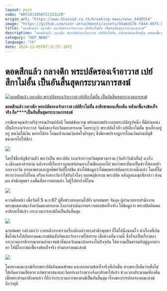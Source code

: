 ```yaml
---
layout: post
code: "ART24110507221XILCR"
origin_url: "https://www.khaosod.co.th/breaking-news/news_9490554"
image: "https://github.com/user-attachments/assets/94a6d178-f84d-48f5-b169-e779b3b230d5"
title: "ดอดสึกแล้ว กลางดึก พระปลัดรองเจ้าอาวาส เปย์สีกาไม่อั้น เป็นอันสิ้นสุดกระบวนการสงฆ์"
description: "ดอดสึกแล้ว กลางดึก พระปลัดรองเจ้าอาวาส เปย์สีกาไม่อั้น ลาสิกขาตอนเที่ยงคืน หลังมาชี้แจงข้อเท็จจริง ถือเป็นอันสิ้นสุดกระบวนการสงฆ์"
category: "HOT_NEWS"
language: "th"
date: 2024-11-05T07:31:57.107Z
---
```


# ดอดสึกแล้ว กลางดึก พระปลัดรองเจ้าอาวาส เปย์สีกาไม่อั้น เป็นอันสิ้นสุดกระบวนการสงฆ์

[![ดอดสึกแล้ว กลางดึก พระปลัดรองเจ้าอาวาส เปย์สีกาไม่อั้น เป็นอันสิ้นสุดกระบวนการสงฆ์](https://www.khaosod.co.th/wpapp/uploads/2024/11/suik.jpg "ดอดสึกแล้ว กลางดึก พระปลัดรองเจ้าอาวาส เปย์สีกาไม่อั้น เป็นอันสิ้นสุดกระบวนการสงฆ์")](https://www.khaosod.co.th/wpapp/uploads/2024/11/suik.jpg)

**ดอดสึกแล้ว กลางดึก พระปลัดรองเจ้าอาวาส เปย์สีกาไม่อั้น ลาสิกขาตอนเที่ยงคืน หลังมาชี้แจงข้อเท็จจริง ถือ****เป็นอันสิ้นสุดกระบวนการสงฆ์**

กรณีเพจคุณท้าวศรีสุวรรณภิรมย์ภักดี โพสต์ข้อความ พร้อมภาพประกอบพระปลัดรูปหนึ่ง ที่มีตำแหน่งเป็นถึงรองเจ้าอาวาส วัดดังของจังหวัดมหาสารคาม โดยระบุว่า พระปลัดใจป๋า เปย์สีกาไม่อั้น ซุกเลี้ยงอยู่หรู ขอเงินได้เงิน ขอรถได้รถ โอนแล้วแถมเงินสดใจป๋าสุดๆ ซึ่งมีภาพปรากฏการโอนเงินผ่านบัญชีธนาคารไปให้สีกา

[![](https://www.khaosod.co.th/wpapp/uploads/2024/11/4045-696x365.jpg)](https://www.khaosod.co.th/wpapp/uploads/2024/11/4045.jpg)

โดยใช้ชื่อบัญชีส่วนตัว พบว่าเป็น พระปลัด รองเจ้าอาวาสวัดพุทธวนาราม (วัดป่าวังน้ำเย็น) ต.เกิ้ง อ.เมืองมหาสารคาม หลังจากที่เรื่องราวถูกแชร์ผ่านทางโซเชียลออกไป พบว่าพระที่ตกเป็นข่าวได้หายตัวออกจากวัด บรรดาพระและลูกศิษย์วัดที่ใกล้ชิด ต่างให้ข้อมูลว่าไม่พบพระปลัดมาระยะหนี่งแล้ว โดยที่ไม่ทราบว่าออกไปไหน หรือแจ้งทางวัดว่าได้รับกิจใดๆ เผยพฤติกรรม พระปลัด หลังถูกแฉซุกสีกาสาว ด้าน ผอ.สำนักพุทธฯ ลงพื้นที่ตรวจสอบแล้ว ไม่รู้ไปทำกิจที่ไหน

[![](https://www.khaosod.co.th/wpapp/uploads/2024/11/505804_0-696x391.jpg)](https://www.khaosod.co.th/wpapp/uploads/2024/11/505804_0.jpg)

ความคืบหน้า เมื่อวันที่ 5 พ.ย.67 ผู้สื่อข่าวสอบถามไปยัง นายสมพร จันอุด ผู้อำนวยการสำนักงานพระพุทธศาสนาจังหวัดมหาสารคาม ถึงการดำเนินการตรวจสอบข้อเท็จจริง ได้ข้อมูลว่า พระปลัดทินพลลาสิกขาไปแล้ว กระบวนการสงฆ์ถือเป็นอันสิ้นสุด

[![](https://www.khaosod.co.th/wpapp/uploads/2024/11/505807_0-696x392.jpg)](https://www.khaosod.co.th/wpapp/uploads/2024/11/505807_0.jpg)

นายสมพร กล่าวต่อว่า ภายหลังจากทราบเรื่องดังกล่าวทางสำนักพุทธฯ ก็ไม่ได้นิ่งนอนใจ นำเรื่องที่เกิดขึ้นไปแจ้งให้กับทางคณะสงฆ์ต้นสังกัดและเจ้าอาวาสให้ทราบ เมื่อช่วงเย็นวานนี้ ซึ่งก็จะเป็นเรื่องของกระบวนการพิจารณาตามอำนาจหน้าที่ของเจ้าคณะปกครองในปัจจุบัน ให้ความเป็นธรรมกับผู้ถูกกล่าวหา ให้มีโอกาสมาชี้แจงข้อเท็จจริง ท่ามกลางคณะสงฆ์

[![](https://www.khaosod.co.th/wpapp/uploads/2024/11/505806_0-696x392.jpg)](https://www.khaosod.co.th/wpapp/uploads/2024/11/505806_0.jpg)

โดยทางคณะสงฆ์เรียกพระปลัดทินพลเข้าพบ และสอบถามข้อเท็จจริงที่เกิดขึ้น ทางพระก็เห็นว่าเพื่อไม่ให้เกิดความเสียหาย แก่พระศาสนาและวัดอย่างกว้างขวางจึงลาสิกขาไปแล้ว ช่วงเวลาประมาณเที่ยงคืน เมื่อพระท่านลาสิกขาแล้ว ก็ถือว่ากระบวนการของสงฆ์เป็นอันสิ้นสุด เรื่องของการปกครองคณะสงฆ์ถือว่ายุติ

